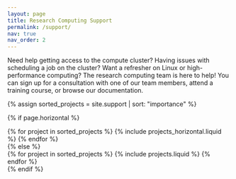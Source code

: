 ```yaml
---
layout: page
title: Research Computing Support
permalink: /support/
nav: true
nav_order: 2
---
```


Need help getting access to the compute cluster? Having issues with scheduling a job on the cluster? Want a refresher on Linux or high-performance computing? The research computing team is here to help! You can sign up for a consultation with one of our team members, attend a training course, or browse our documentation.

<div class="projects">

<!-- Display projects without categories -->

{% assign sorted_projects = site.support | sort: "importance" %}

  <!-- Generate cards for each project -->

{% if page.horizontal %}
  <div class="container">
    <div class="row row-cols-1 row-cols-md-2">
    {% for project in sorted_projects %}
      {% include projects_horizontal.liquid %}
    {% endfor %}
    </div>
  </div>
{% else %}
  <div class="row row-cols-1 row-cols-md-3">
    {% for project in sorted_projects %}
      {% include projects.liquid %}
    {% endfor %}
  </div>
{% endif %}
</div>
